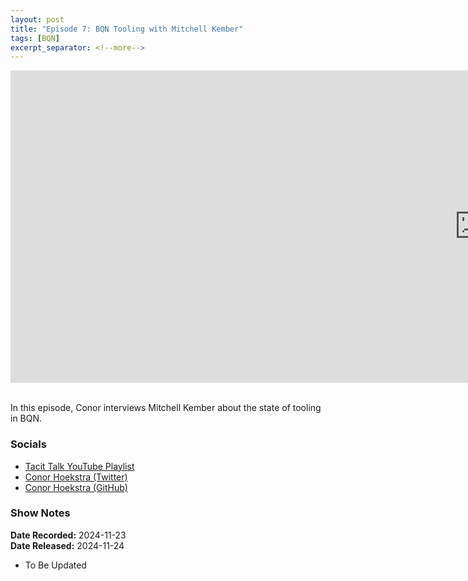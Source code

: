 ```yaml
---
layout: post
title: "Episode 7: BQN Tooling with Mitchell Kember"
tags: [BQN]
excerpt_separator: <!--more-->
---
```


<center>
<iframe width="1500" height="500" src="https://www.youtube.com/embed/az0yrnTjpWM?si=pdtGswpMRiA9jZaI"
                title="YouTube video player" frameborder="0"
                allow="accelerometer; autoplay; clipboard-write; encrypted-media; gyroscope; picture-in-picture; web-share"
                referrerpolicy="strict-origin-when-cross-origin" allowfullscreen></iframe>
</center>

<br>In this episode, Conor interviews Mitchell Kember about the state of tooling in BQN.

<!--more-->

### Socials

* [Tacit Talk YouTube Playlist](https://www.youtube.com/playlist?list=PLVFrD1dmDdvenJhYti3HomLRkC4_Y9AXA)
* [Conor Hoekstra (Twitter)](https://twitter.com/code_report)
* [Conor Hoekstra (GitHub)](https://github.com/codereport/)

<!-- **About the Guest**

[Zach Smith](https://x.com/zdsmith) is a Brooklyn-based writer and computer programmer. His independent research tends to focus on novel intersections between computer programs and the liberal arts. -->

### Show Notes

**Date Recorded:** 2024-11-23 <br>
**Date Released:** 2024-11-24 <br>

* To Be Updated